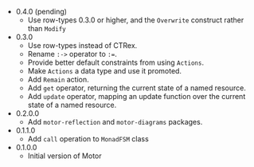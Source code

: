 * 0.4.0 (pending)
  - Use row-types 0.3.0 or higher, and the `Overwrite` construct
    rather than `Modify`
* 0.3.0
  - Use row-types instead of CTRex.
  - Rename `:->` operator to `:=`.
  - Provide better default constraints from using `Actions`.
  - Make `Actions` a data type and use it promoted.
  - Add `Remain` action.
  - Add `get` operator, returning the current state of a named
    resource.
  - Add `update` operator, mapping an update function over the current
    state of a named resource.
* 0.2.0.0
  - Add `motor-reflection` and `motor-diagrams` packages.
* 0.1.1.0
  - Add `call` operation to `MonadFSM` class
* 0.1.0.0
  - Initial version of Motor
